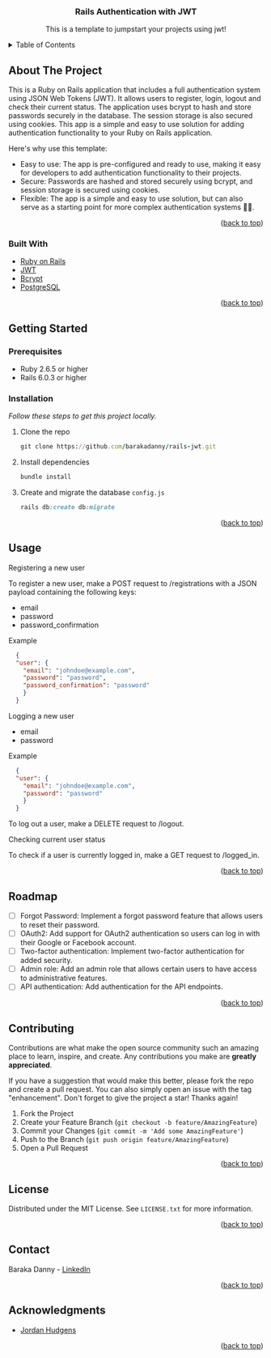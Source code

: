 <a name="readme-top"></a>


<br />
<div align="center">

  <h3 align="center">Rails Authentication with JWT</h3>

  <p align="center">
    This is a template to jumpstart your projects using jwt!
  </p>
</div>



<!-- TABLE OF CONTENTS -->
<details>
  <summary>Table of Contents</summary>
  <ol>
    <li>
      <a href="#about-the-project">About The Project</a>
      <ul>
        <li><a href="#built-with">Built With</a></li>
      </ul>
    </li>
    <li>
      <a href="#getting-started">Getting Started</a>
      <ul>
        <li><a href="#prerequisites">Prerequisites</a></li>
        <li><a href="#installation">Installation</a></li>
      </ul>
    </li>
    <li><a href="#usage">Usage</a></li>
    <li><a href="#roadmap">Roadmap</a></li>
    <li><a href="#contributing">Contributing</a></li>
    <li><a href="#license">License</a></li>
    <li><a href="#contact">Contact</a></li>
    <li><a href="#acknowledgments">Acknowledgments</a></li>
  </ol>
</details>



<!-- ABOUT THE PROJECT -->
## About The Project

This is a Ruby on Rails application that includes a full authentication system using JSON Web Tokens (JWT). It allows users to register, login, logout and check their current status. The application uses bcrypt to hash and store passwords securely in the database. The session storage is also secured using cookies. This app is a simple and easy to use solution for adding authentication functionality to your Ruby on Rails application.

Here's why use this template:
* Easy to use: The app is pre-configured and ready to use, making it easy for developers to add authentication functionality to their projects.
* Secure: Passwords are hashed and stored securely using bcrypt, and session storage is secured using cookies.
* Flexible: The app is a simple and easy to use solution, but can also serve as a starting point for more complex authentication systems ✊🏼.


<p align="right">(<a href="#readme-top">back to top</a>)</p>



### Built With

* [Ruby on Rails](https://rubyonrails.org/)
* [JWT](https://jwt.io/)
* [Bcrypt](https://rubygems.org/gems/bcrypt/versions/3.1.12)
* [PostgreSQL](https://www.postgresql.org/)

<p align="right">(<a href="#readme-top">back to top</a>)</p>



<!-- GETTING STARTED -->
## Getting Started

### Prerequisites

* Ruby 2.6.5 or higher
* Rails 6.0.3 or higher

### Installation

_Follow these steps to get this project locally._

1. Clone the repo
   ```ruby
   git clone https://github.com/barakadanny/rails-jwt.git
   ```
2. Install dependencies
   ```ruby
   bundle install
   ```
3. Create and migrate the database `config.js`
   ```ruby
   rails db:create db:migrate
   ```

<p align="right">(<a href="#readme-top">back to top</a>)</p>



<!-- USAGE EXAMPLES -->
## Usage

Registering a new user

To register a new user, make a POST request to /registrations with a JSON payload containing the following keys:

* email
* password
* password_confirmation

Example

```json
  {
  "user": {
    "email": "johndoe@example.com",
    "password": "password",
    "password_confirmation": "password"
    }
  }
```

Logging a new user 

* email
* password

Example

```json
  {
  "user": {
    "email": "johndoe@example.com",
    "password": "password"
    }
  }

```

To log out a user, make a DELETE request to /logout.

Checking current user status

To check if a user is currently logged in, make a GET request to /logged_in.

<p align="right">(<a href="#readme-top">back to top</a>)</p>



<!-- ROADMAP -->
## Roadmap

- [ ] Forgot Password: Implement a forgot password feature that allows users to reset their password.
- [ ] OAuth2: Add support for OAuth2 authentication so users can log in with their Google or Facebook account.
- [ ] Two-factor authentication: Implement two-factor authentication for added security.
- [ ] Admin role: Add an admin role that allows certain users to have access to administrative features.
- [ ] API authentication: Add authentication for the API endpoints.

<p align="right">(<a href="#readme-top">back to top</a>)</p>



<!-- CONTRIBUTING -->
## Contributing

Contributions are what make the open source community such an amazing place to learn, inspire, and create. Any contributions you make are **greatly appreciated**.

If you have a suggestion that would make this better, please fork the repo and create a pull request. You can also simply open an issue with the tag "enhancement".
Don't forget to give the project a star! Thanks again!

1. Fork the Project
2. Create your Feature Branch (`git checkout -b feature/AmazingFeature`)
3. Commit your Changes (`git commit -m 'Add some AmazingFeature'`)
4. Push to the Branch (`git push origin feature/AmazingFeature`)
5. Open a Pull Request

<p align="right">(<a href="#readme-top">back to top</a>)</p>



<!-- LICENSE -->
## License

Distributed under the MIT License. See `LICENSE.txt` for more information.

<p align="right">(<a href="#readme-top">back to top</a>)</p>



<!-- CONTACT -->
## Contact

Baraka Danny - [LinkedIn](https://www.linkedin.com/in/danny-baraka/)

<p align="right">(<a href="#readme-top">back to top</a>)</p>



<!-- ACKNOWLEDGMENTS -->
## Acknowledgments

* [Jordan Hudgens](https://github.com/jordanhudgens)

<p align="right">(<a href="#readme-top">back to top</a>)</p>

